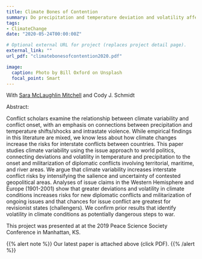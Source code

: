 ```yaml
---
title: Climate Bones of Contention
summary: Do precipitation and temperature deviation and volatility affect interstate conflict?
tags:
- ClimateChange
date: "2020-05-24T00:00:00Z"

# Optional external URL for project (replaces project detail page).
external_link: ""
url_pdf: "climatebonesofcontention2020.pdf"

image:
  caption: Photo by Bill Oxford on Unsplash
  focal_point: Smart
---
```

With [Sara McLaughlin Mitchell](http://www.saramitchell.org/) and Cody J. Schmidt 

Abstract: 

Conflict scholars examine the relationship between climate variability and conflict onset, with an emphasis on connections between precipitation and temperature shifts/shocks and intrastate violence. While empirical findings in this literature are mixed, we know less about how climate changes increase the risks for interstate conflicts between countries. This paper studies climate variability using the issue approach to world politics, connecting deviations and volatility in temperature and precipitation to the onset and militarization of diplomatic conflicts involving territorial, maritime, and river areas. We argue that climate variability increases interstate conflict risks by intensifying the salience and uncertainty of contested geopolitical areas. Analyses of issue claims in the Western Hemisphere and Europe (1901-2001) show that greater deviations and volatility in climate conditions increases risks for new diplomatic conflicts and militarization of ongoing issues and that chances for issue conflict are greatest for revisionist states (challengers). We confirm prior results that identify volatility in climate conditions as potentially dangerous steps to war.

This project was presented at at the 2019 Peace Science Society Conference in Manhattan, KS. 

{{% alert note %}}
Our latest paper is attached above (click PDF).
{{% /alert %}}